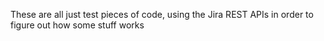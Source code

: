 These are all just test pieces of code, using the Jira REST APIs in order to figure out how some stuff works
